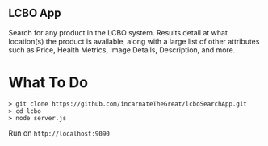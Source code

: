 ## LCBO App

Search for any product in the LCBO system. Results detail at what location(s) the product is available, along with a large list of other attributes such as Price, Health Metrics, Image Details, Description, and more.

# What To Do

```
> git clone https://github.com/incarnateTheGreat/lcboSearchApp.git
> cd lcbo
> node server.js
```

Run on `http://localhost:9090`
